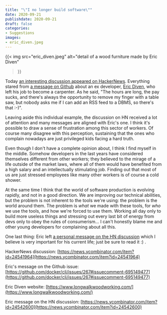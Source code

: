 ```yaml
---
title: "\"I no longer build software\""
date: 2020-09-21
publishdate: 2020-09-21
draft: false
categories: 
- Suggestions
images: 
- eric_diven.jpeg
---
```


{{<
  img
  src="eric_diven.jpeg"
  alt="detail of a wood furniture made by Eric Diven"
>}}

Today [an interesting discussion appeared on HackerNews](https://news.ycombinator.com/item?id=24541964). Everything stared from [a message on Github](https://github.com/docker/cli/issues/267#issuecomment-695149477) about an ex developer, [Eric Diven](https://www.longwalkwoodworking.com/), who left his job to become a carpenter. As he said, "The hours are long, the pay sucks, and there's always the opportunity to remove my finger with a table saw, but nobody asks me if I can add an RSS feed to a DBMS, so there's that :-)".

Leaving aside this individual example, the discussion on HN received a lot of attention and many messages are aligned with Eric's one. I think it's possible to draw a sense of frustration among this sector of workers. Of course many disagree with this perception, sustaining that the ones who complain nowadays are just privileged kids facing a hard truth.

Even though I don't have a complete opinion about, I think I find myself in the middle. Somehow developers in the last years have considered themselves different from other workers; they believed to the mirage of a life outside of the market laws, where all of them would have benefited from a high salary and an intellectually stimulating job. Finding out that most of us are just stressed employees like many other workers is of course a cold shower.

At the same time I think that the world of software production is evolving rapidly, and not in a good direction. We are  improving our technical abilities, but the problem is not inherent to the tools we're using: the problem is the world around them. The problem is *what* we made with these tools, for *who* we use the tools, and how we're forced to use them. Working all day only to build more useless things and stressing out every last bit of energy from devs only to obey the rules of consumerism... I can't honestly blame me and other young developers for complaining about all this.

One last thing: Eric left [a personal message on the HN discussion](https://news.ycombinator.com/item?id=24542600) which I believe is very important for his current life; just be sure to read it :) .

HackerNews discussion:
[https://news.ycombinator.com/item?id=24541964](https://news.ycombinator.com/item?id=24541964)

Eric's message on the Github issue:
[https://github.com/docker/cli/issues/267#issuecomment-695149477](https://github.com/docker/cli/issues/267#issuecomment-695149477)

Eric Diven website:
[https://www.longwalkwoodworking.com/](https://www.longwalkwoodworking.com/)

Eric message on the HN discussion:
[https://news.ycombinator.com/item?id=24542600](https://news.ycombinator.com/item?id=24542600)